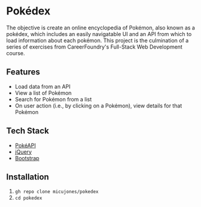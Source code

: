 # Pokédex

The objective is create an online encyclopedia of Pokémon, also known as a pokédex, which includes an easily navigatable UI and an API from which to load information about each pokémon. This project is the culmination of a series of exercises from CareerFoundry's Full-Stack Web Development course.

## Features

-   Load data from an API
-   View a list of Pokémon
-   Search for Pokémon from a list
-   On user action (i.e., by clicking on a Pokémon), view details for that Pokémon

## Tech Stack

-   [PokéAPI](https://pokeapi.co/api/v2/pokemon/?limit=151)
-   [jQuery](https://jquery.com/)
-   [Bootstrap](https://getbootstrap.com)

## Installation

1.  `gh repo clone micujones/pokedex`
2.  `cd pokedex`
